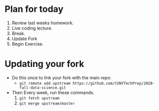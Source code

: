 # Plan for today
1. Review last weeks homework. 
2. Live coding lecture. 
3. Break.
4. Update Fork
5. Begin Exercise.

# Updating your fork
* Do this once to link your fork with the main repo:  
	* `git remote add upstream https://github.com/CUNYTechPrep/2020-fall-data-science.git`
* Then Every week, run these commands.
	1. `git fetch upstream`
	2. `git merge upstream/master`
